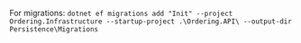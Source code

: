 For migrations: `dotnet ef migrations add "Init" --project Ordering.Infrastructure --startup-project .\Ordering.API\ --output-dir Persistence\Migrations`